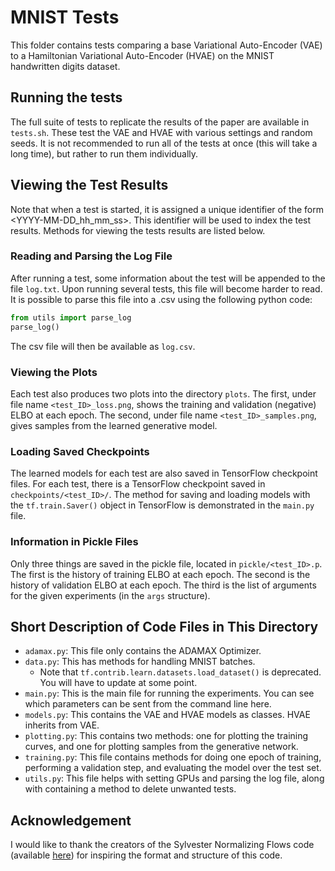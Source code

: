 # MNIST Tests

This folder contains tests comparing a base Variational Auto-Encoder (VAE) to a Hamiltonian Variational Auto-Encoder (HVAE) on the MNIST handwritten digits dataset.

## Running the tests

The full suite of tests to replicate the results of the paper are available in `tests.sh`. 
These test the VAE and HVAE with various settings and random seeds.
It is not recommended to run all of the tests at once (this will take a long time), but rather to run them individually.

## Viewing the Test Results

Note that when a test is started, it is assigned a unique identifier of the form <YYYY-MM-DD_hh_mm_ss>.
This identifier will be used to index the test results.
Methods for viewing the tests results are listed below.

### Reading and Parsing the Log File

After running a test, some information about the test will be appended to the file `log.txt`.
Upon running several tests, this file will become harder to read.
It is possible to parse this file into a .csv using the following python code:
```python
from utils import parse_log
parse_log()
```

The csv file will then be available as `log.csv`.

### Viewing the Plots

Each test also produces two plots into the directory `plots`.
The first, under file name `<test_ID>_loss.png`, shows the training and validation (negative) ELBO at each epoch.
The second, under file name `<test_ID>_samples.png`, gives samples from the learned generative model.

### Loading Saved Checkpoints

The learned models for each test are also saved in TensorFlow checkpoint files.
For each test, there is a TensorFlow checkpoint saved in `checkpoints/<test_ID>/`.
The method for saving and loading models with the `tf.train.Saver()` object in TensorFlow is demonstrated in the `main.py` file.

### Information in Pickle Files

Only three things are saved in the pickle file, located in `pickle/<test_ID>.p`.
The first is the history of training ELBO at each epoch.
The second is the history of validation ELBO at each epoch.
The third is the list of arguments for the given experiments (in the `args` structure).

## Short Description of Code Files in This Directory

* `adamax.py`: This file only contains the ADAMAX Optimizer.
* `data.py`: This has methods for handling MNIST batches.
	- Note that `tf.contrib.learn.datasets.load_dataset()` is deprecated. You will have to update at some point.
* `main.py`: This is the main file for running the experiments. You can see which parameters can be sent from the command line here.
* `models.py`: This contains the VAE and HVAE models as classes. HVAE inherits from VAE.
* `plotting.py`: This contains two methods: one for plotting the training curves, and one for plotting samples from the generative network.
* `training.py`: This file contains methods for doing one epoch of training, performing a validation step, and evaluating the model over the test set.
* `utils.py`: This file helps with setting GPUs and parsing the log file, along with containing a method to delete unwanted tests.

## Acknowledgement

I would like to thank the creators of the Sylvester Normalizing Flows code (available [here](https://github.com/riannevdberg/sylvester-flows)) for inspiring the format and structure of this code.
